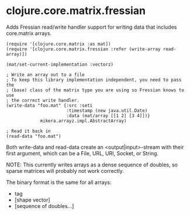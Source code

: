 # clojure.core.matrix.fressian

Adds Fressian read/write handler support for writing data that includes
core.matrix arrays.

    (require '[clojure.core.matrix :as mat])
    (require '[clojure.core.matrix.fressian :refer (write-array read-array)])

    (mat/set-current-implementation :vectorz)

    ; Write an array out to a file
    ; To keep this library implementation independent, you need to pass the
    ; (base) class of the matrix type you are using so Fressian knows to use
    ; the correct write handler.
    (write-data "foo.mat" {:src :seti
                           :timestamp (new java.util.Date)
                           :data (mat/array [[1 2] [3 4]])}
                 mikera.arrayz.impl.AbstractArray)

    ; Read it back in
    (read-data "foo.mat")

Both write-data and read-data create an <output|input>-stream with their first
argument, which can be a File, URL, URI, Socket, or String.

NOTE: This currently writes arrays as a dense sequence of doubles, so sparse
matrices will probably not work correctly.

The binary format is the same for all arrays:
- tag
- [shape vector]
- [sequence of doubles...]
